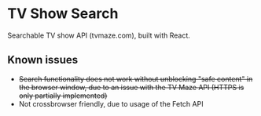 # TV Show Search

Searchable TV show API (tvmaze.com), built with React.

## Known issues

* ~~Search functionality does not work without unblocking "safe content" in the browser window, due to an issue with the TV Maze API (HTTPS is only partially implemented)~~
* Not crossbrowser friendly, due to usage of the Fetch API
